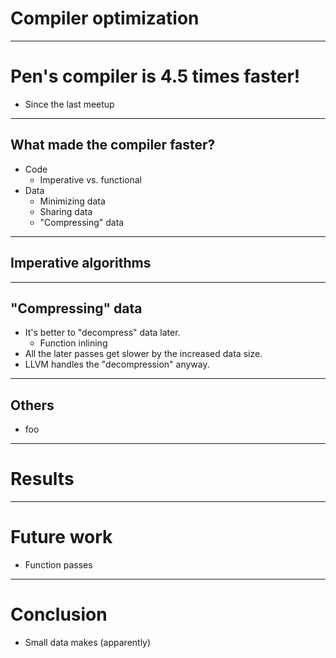 # Compiler optimization

---

# Pen's compiler is 4.5 times faster!

- Since the last meetup

---

## What made the compiler faster?

- Code
  - Imperative vs. functional
- Data
  - Minimizing data
  - Sharing data
  - "Compressing" data

---

## Imperative algorithms

---

## "Compressing" data

- It's better to "decompress" data later.
  - Function inlining
- All the later passes get slower by the increased data size.
- LLVM handles the "decompression" anyway.

---

## Others

- foo

---

# Results

---

# Future work

- Function passes

---

# Conclusion

- Small data makes (apparently)
